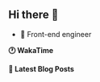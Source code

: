 ## Hi there 👋

- 💬 Front-end engineer

**🕐 WakaTime**
<!--START_SECTION:waka-->
<!--END_SECTION:waka-->

**📖 Latest Blog Posts**
<!-- BLOG-POST-LIST:START -->
<!-- BLOG-POST-LIST:END -->

